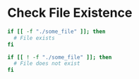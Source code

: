 # Check File Existence

```bash
if [[ -f "./some_file" ]]; then
  # File exists
fi
```

```bash
if [[ ! -f "./some_file" ]]; then
  # File does not exist
fi
```
